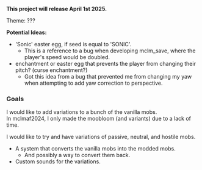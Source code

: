 **This project will release April 1st 2025.**

Theme: ???

**Potential Ideas:**  
- 'Sonic' easter egg, if seed is equal to 'SONIC'.
  - This is a reference to a bug when developing mclm_save, where the player's speed would be doubled.
- enchantment or easter egg that prevents the player from changing their pitch? (curse enchantment?)
  - Got this idea from a bug that prevented me from changing my yaw when attempting to add yaw correction to perspective.  

### Goals
I would like to add variations to a bunch of the vanilla mobs.  
In mclmaf2024, I only made the moobloom (and variants) due to a lack of time.

I would like to try and have variations of passive, neutral, and hostile mobs.
- A system that converts the vanilla mobs into the modded mobs.
  - And possibly a way to convert them back.
- Custom sounds for the variations.
